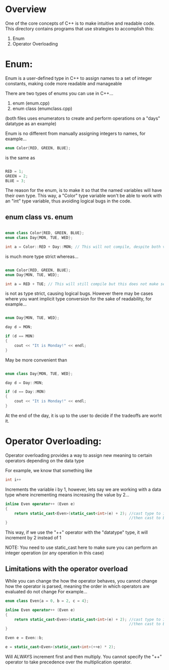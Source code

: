 # Overview

One of the core concepts of C++ is to make intuitive and readable code. This directory contains programs that use strategies to accomplish this:
1. Enum
2. Operator Overloading

# Enum: 

Enum is a user-defined type in C++ to assign names to a set of integer constants, making code more readable and manageable

There are two types of enums you can use in C++...

1. enum (enum.cpp)
2. enum class (enumclass.cpp)

(both files uses enumerators to create and perform operations on a "days" datatype as an example)

Enum is no different from manually assigning integers to names, for example...



```cpp 
enum Color{RED, GREEN, BLUE};
```

is the same as 

```cpp 

RED = 1;
GREEN = 2;
BLUE = 3;

```

The reason for the enum, is to make it so that the named variables will have their own type. This way, a "Color" type variable won't be able to work with an "int" type variable, thus avoiding logical bugs in the code. 

## enum class vs. enum



```cpp 

enum class Color{RED, GREEN, BLUE};
enum class Day{MON, TUE, WED};

int a = Color::RED + Day::MON; // This will not compile, despite both values being integers

```

is much more type strict whereas...

```cpp 

enum Color{RED, GREEN, BLUE};
enum Day{MON, TUE, WED};

int a = RED + TUE; // This will still compile but this does not make sense to do (or you may not want to do this)

```

is not as type strict, causing logical bugs. However there may be cases where you want implicit type conversion for the sake
of readability, for example...

```cpp 

enum Day{MON, TUE, WED};

day d = MON;

if (d == MON) 
{
    cout << "It is Monday!" << endl;
}


```

May be more convenient than

```cpp 

enum class Day{MON, TUE, WED};

day d = Day::MON;

if (d == Day::MON) 
{
    cout << "It is Monday!" << endl;
}


```
At the end of the day, it is up to the user to decide if the tradeoffs are worht it.


# Operator Overloading:

Operator overloading provides a way to assign new meaning to certain operators depending on the data type

For example, we know that something like 

```cpp
int i++
```
Increments the variable i by 1, however, lets say we are working with a data type where incrementing means increasing the value by 2...

```cpp
inline Even operator++ (Even e)
{
    return static_cast<Even>(static_cast<int>(e) + 2); //cast type to int to perform operation, 
                                                       //then cast to Even datatype to preserve type
}
```

This way, if we use the "++" operator with the "datatype" type, it will increment by 2 instead of 1

NOTE: You need to use static_cast here to make sure you can perform an integer operation (or any operation in this case)

## Limitations with the operator overload

While you can change the how the operator behaves, you cannot change how the operator is parsed, meaning the order in which operators are evaluated do not change
For example...

```cpp
enum class Even{a = 0, b = 2, c = 4};

inline Even operator++ (Even e)
{
    return static_cast<Even>(static_cast<int>(e) + 2); //cast type to int to perform operation, 
                                                       //then cast to Even datatype to preserve type
}

Even e = Even::b;

e = static_cast<Even>(static_cast<int>(++e) * 2);
```

Will ALWAYS increment first and then multiply. You cannot specify the "++" operator to take precedence over the multiplication operator.
